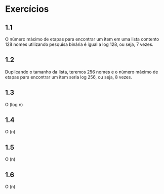 # Exercícios

## 1.1
O número máximo de etapas para encontrar um item em uma lista contento 128 nomes utilizando pesquisa binária é igual a log 128, ou seja, 7 vezes.

## 1.2
Duplicando o tamanho da lista, teremos 256 nomes e o número máximo de etapas para encontrar um item seria log 256, ou seja, 8 vezes.

## 1.3
O (log n)

## 1.4
O (n)

## 1.5
O (n)

## 1.6
O (n)